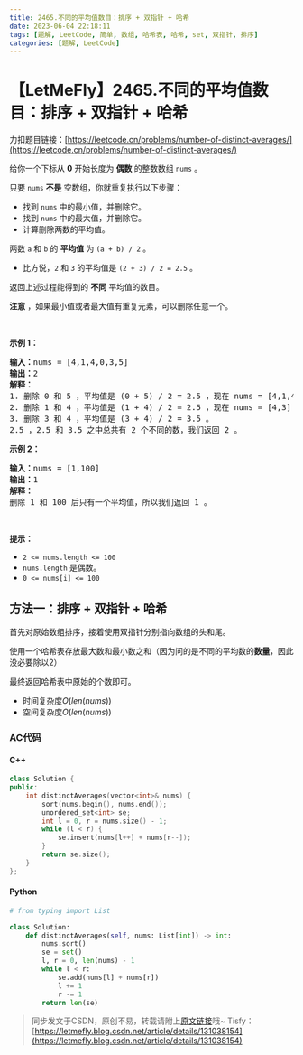```yaml
---
title: 2465.不同的平均值数目：排序 + 双指针 + 哈希
date: 2023-06-04 22:18:11
tags: [题解, LeetCode, 简单, 数组, 哈希表, 哈希, set, 双指针, 排序]
categories: [题解, LeetCode]
---
```


# 【LetMeFly】2465.不同的平均值数目：排序 + 双指针 + 哈希

力扣题目链接：[https://leetcode.cn/problems/number-of-distinct-averages/](https://leetcode.cn/problems/number-of-distinct-averages/)

<p>给你一个下标从 <strong>0</strong>&nbsp;开始长度为 <strong>偶数</strong>&nbsp;的整数数组&nbsp;<code>nums</code>&nbsp;。</p>

<p>只要&nbsp;<code>nums</code> <strong>不是</strong>&nbsp;空数组，你就重复执行以下步骤：</p>

<ul>
	<li>找到&nbsp;<code>nums</code>&nbsp;中的最小值，并删除它。</li>
	<li>找到&nbsp;<code>nums</code>&nbsp;中的最大值，并删除它。</li>
	<li>计算删除两数的平均值。</li>
</ul>

<p>两数 <code>a</code>&nbsp;和 <code>b</code>&nbsp;的 <strong>平均值</strong>&nbsp;为&nbsp;<code>(a + b) / 2</code>&nbsp;。</p>

<ul>
	<li>比方说，<code>2</code>&nbsp;和&nbsp;<code>3</code>&nbsp;的平均值是&nbsp;<code>(2 + 3) / 2 = 2.5</code>&nbsp;。</li>
</ul>

<p>返回上述过程能得到的 <strong>不同</strong>&nbsp;平均值的数目。</p>

<p><strong>注意</strong>&nbsp;，如果最小值或者最大值有重复元素，可以删除任意一个。</p>

<p>&nbsp;</p>

<p><strong>示例 1：</strong></p>

<pre><b>输入：</b>nums = [4,1,4,0,3,5]
<b>输出：</b>2
<strong>解释：</strong>
1. 删除 0 和 5 ，平均值是 (0 + 5) / 2 = 2.5 ，现在 nums = [4,1,4,3] 。
2. 删除 1 和 4 ，平均值是 (1 + 4) / 2 = 2.5 ，现在 nums = [4,3] 。
3. 删除 3 和 4 ，平均值是 (3 + 4) / 2 = 3.5 。
2.5 ，2.5 和 3.5 之中总共有 2 个不同的数，我们返回 2 。
</pre>

<p><strong>示例 2：</strong></p>

<pre><b>输入：</b>nums = [1,100]
<b>输出：</b>1
<strong>解释：</strong>
删除 1 和 100 后只有一个平均值，所以我们返回 1 。
</pre>

<p>&nbsp;</p>

<p><strong>提示：</strong></p>

<ul>
	<li><code>2 &lt;= nums.length &lt;= 100</code></li>
	<li><code>nums.length</code>&nbsp;是偶数。</li>
	<li><code>0 &lt;= nums[i] &lt;= 100</code></li>
</ul>


    
## 方法一：排序 + 双指针 + 哈希

首先对原始数组排序，接着使用双指针分别指向数组的头和尾。

使用一个哈希表存放最大数和最小数之和（因为问的是不同的平均数的**数量**，因此没必要除以2）

最终返回哈希表中原始的个数即可。

+ 时间复杂度$O(len(nums))$
+ 空间复杂度$O(len(nums))$

### AC代码

#### C++

```cpp
class Solution {
public:
    int distinctAverages(vector<int>& nums) {
        sort(nums.begin(), nums.end());
        unordered_set<int> se;
        int l = 0, r = nums.size() - 1;
        while (l < r) {
            se.insert(nums[l++] + nums[r--]);
        }
        return se.size();
    }
};
```

#### Python

```python
# from typing import List

class Solution:
    def distinctAverages(self, nums: List[int]) -> int:
        nums.sort()
        se = set()
        l, r = 0, len(nums) - 1
        while l < r:
            se.add(nums[l] + nums[r])
            l += 1
            r -= 1
        return len(se)
```

> 同步发文于CSDN，原创不易，转载请附上[原文链接](https://blog.letmefly.xyz/2023/06/04/LeetCode%202465.%E4%B8%8D%E5%90%8C%E7%9A%84%E5%B9%B3%E5%9D%87%E5%80%BC%E6%95%B0%E7%9B%AE/)哦~
> Tisfy：[https://letmefly.blog.csdn.net/article/details/131038154](https://letmefly.blog.csdn.net/article/details/131038154)
